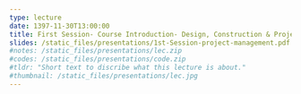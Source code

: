 ```yaml
---
type: lecture
date: 1397-11-30T13:00:00
title: First Session- Course Introduction- Design, Construction & Project Management
slides: /static_files/presentations/1st-Session-project-management.pdf
#notes: /static_files/presentations/lec.zip
#codes: /static_files/presentations/code.zip
#tldr: "Short text to discribe what this lecture is about."
#thumbnail: /static_files/presentations/lec.jpg
---
```

